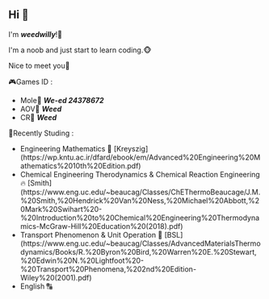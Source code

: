 ## Hi 👋
I'm *<b>weedwilly</b>*!🍁 

I'm a noob and just start to learn coding.🐵 

Nice to meet you👋 

🎮Games ID : 
<ul>
<li>Mole🐹 <b><i>We-ed 24378672</i></b> </li>
<li>AOV📱 <b><i><a>Weed</a></i></b> </li>
<li>CR🫅 <b><i>Weed</i></b> </li>
</ul>
  
📖Recently Studing : 
<ul>
<li>Engineering Mathematics 🔢 [Kreyszig] (https://wp.kntu.ac.ir/dfard/ebook/em/Advanced%20Engineering%20Mathematics%2010th%20Edition.pdf)</li>
<li>Chemical Engineering Therodynamics & Chemical Reaction Engineering 🔥 [Smith](https://www.eng.uc.edu/~beaucag/Classes/ChEThermoBeaucage/J.M.%20Smith,%20Hendrick%20Van%20Ness,%20Michael%20Abbott,%20Mark%20Swihart%20-%20Introduction%20to%20Chemical%20Engineering%20Thermodynamics-McGraw-Hill%20Education%20(2018).pdf) </li>
<li>Transport Phenomenon & Unit Operation 🌊 [BSL](https://www.eng.uc.edu/~beaucag/Classes/AdvancedMaterialsThermodynamics/Books/R.%20Byron%20Bird,%20Warren%20E.%20Stewart,%20Edwin%20N.%20Lightfoot%20-%20Transport%20Phenomena,%202nd%20Edition-Wiley%20(2001).pdf) </li>
<li>English 🔠</li>
</ul>
